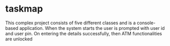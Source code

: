 # taskmap
This complex project consists of five different classes and is a console-based application. When the system starts the user is prompted with user id and user pin. On entering the details successfully, then ATM functionalities are unlocked
